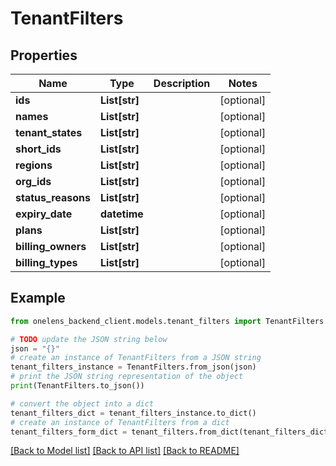 # TenantFilters


## Properties

Name | Type | Description | Notes
------------ | ------------- | ------------- | -------------
**ids** | **List[str]** |  | [optional] 
**names** | **List[str]** |  | [optional] 
**tenant_states** | **List[str]** |  | [optional] 
**short_ids** | **List[str]** |  | [optional] 
**regions** | **List[str]** |  | [optional] 
**org_ids** | **List[str]** |  | [optional] 
**status_reasons** | **List[str]** |  | [optional] 
**expiry_date** | **datetime** |  | [optional] 
**plans** | **List[str]** |  | [optional] 
**billing_owners** | **List[str]** |  | [optional] 
**billing_types** | **List[str]** |  | [optional] 

## Example

```python
from onelens_backend_client.models.tenant_filters import TenantFilters

# TODO update the JSON string below
json = "{}"
# create an instance of TenantFilters from a JSON string
tenant_filters_instance = TenantFilters.from_json(json)
# print the JSON string representation of the object
print(TenantFilters.to_json())

# convert the object into a dict
tenant_filters_dict = tenant_filters_instance.to_dict()
# create an instance of TenantFilters from a dict
tenant_filters_form_dict = tenant_filters.from_dict(tenant_filters_dict)
```
[[Back to Model list]](../README.md#documentation-for-models) [[Back to API list]](../README.md#documentation-for-api-endpoints) [[Back to README]](../README.md)


